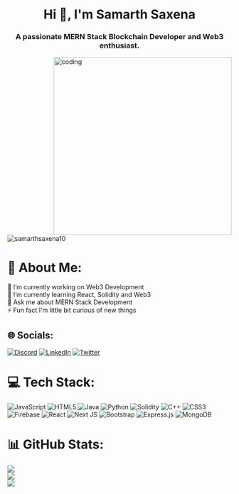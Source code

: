 <h1 align="center">Hi 👋, I'm Samarth Saxena</h1>
<h3 align="center">A passionate MERN Stack Blockchain Developer and Web3 enthusiast.</h3>

<img align = "right" alt = coding man width = "400px" src="https://media4.giphy.com/media/f3iwJFOVOwuy7K6FFw/giphy.gif?cid=ecf05e4796w797c6i7t73j0r9lq6sfut65te1bcbfsv6a52h&rid=giphy.gif&ct=g">

<p align="left"> <img src="https://komarev.com/ghpvc/?username=samarthsaxena10&label=Profile%20views&color=0e75b6&style=flat" alt="samarthsaxena10" /> </p>

# 💫 About Me:
🔭 I’m currently working on Web3 Development<br>🌱 I’m currently learning React, Solidity and Web3<br>💬 Ask me about MERN Stack Development<br>⚡ Fun fact I'm little bit curious of new things


## 🌐 Socials:
[![Discord](https://img.shields.io/badge/Discord-%237289DA.svg?logo=discord&logoColor=white)](htttps://discord.gg/Samarth#0225) [![LinkedIn](https://img.shields.io/badge/LinkedIn-%230077B5.svg?logo=linkedin&logoColor=white)](https://linkedin.com/in/samarth-saxena-169430178) [![Twitter](https://img.shields.io/badge/Twitter-%231DA1F2.svg?logo=Twitter&logoColor=white)](https://twitter.com/Samarth22524928) 

# 💻 Tech Stack:
![JavaScript](https://img.shields.io/badge/javascript-%23323330.svg?style=for-the-badge&logo=javascript&logoColor=%23F7DF1E) ![HTML5](https://img.shields.io/badge/html5-%23E34F26.svg?style=for-the-badge&logo=html5&logoColor=white) ![Java](https://img.shields.io/badge/java-%23ED8B00.svg?style=for-the-badge&logo=java&logoColor=white) ![Python](https://img.shields.io/badge/python-3670A0?style=for-the-badge&logo=python&logoColor=ffdd54) ![Solidity](https://img.shields.io/badge/Solidity-%23363636.svg?style=for-the-badge&logo=solidity&logoColor=white) ![C++](https://img.shields.io/badge/c++-%2300599C.svg?style=for-the-badge&logo=c%2B%2B&logoColor=white) ![CSS3](https://img.shields.io/badge/css3-%231572B6.svg?style=for-the-badge&logo=css3&logoColor=white) ![Firebase](https://img.shields.io/badge/firebase-%23039BE5.svg?style=for-the-badge&logo=firebase) ![React](https://img.shields.io/badge/react-%2320232a.svg?style=for-the-badge&logo=react&logoColor=%2361DAFB) ![Next JS](https://img.shields.io/badge/Next-black?style=for-the-badge&logo=next.js&logoColor=white) ![Bootstrap](https://img.shields.io/badge/bootstrap-%23563D7C.svg?style=for-the-badge&logo=bootstrap&logoColor=white) ![Express.js](https://img.shields.io/badge/express.js-%23404d59.svg?style=for-the-badge&logo=express&logoColor=%2361DAFB) ![MongoDB](https://img.shields.io/badge/MongoDB-%234ea94b.svg?style=for-the-badge&logo=mongodb&logoColor=white)
# 📊 GitHub Stats:
![](https://github-readme-stats.vercel.app/api?username=SamarthSaxena10&theme=blueberry&hide_border=false&include_all_commits=false&count_private=false)<br/>
![](https://github-readme-streak-stats.herokuapp.com/?user=SamarthSaxena10&theme=blueberry&hide_border=false)<br/>
![](https://github-readme-stats.vercel.app/api/top-langs/?username=SamarthSaxena10&theme=blueberry&hide_border=false&include_all_commits=false&count_private=false&layout=compact)


